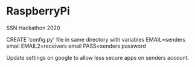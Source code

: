 # RaspberryPi
SSN Hackathon 2020


CREATE 'config.py' file in same directory with variables
EMAIL=senders email
EMAIL2=receivers email
PASS=senders password

Update settings on google to allow less secure apps on senders account.
